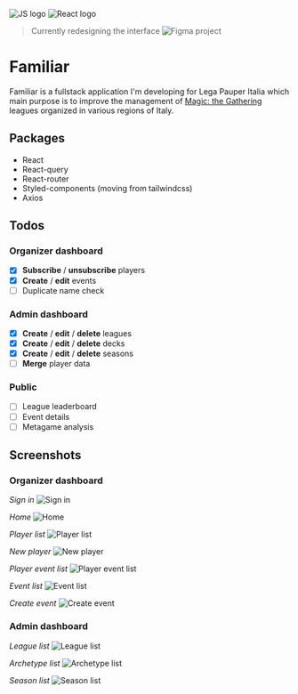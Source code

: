 ![JS logo](https://i.imgur.com/tvJMlaz.png)
![React logo](https://i.imgur.com/6srbJj2.png)

> Currently redesigning the interface ![Figma project](https://www.figma.com/file/tA7X71LhgGtvBw62BpRUuO/Familiar-re-design?node-id=10%3A385)

# Familiar
Familiar is a fullstack application I'm developing for Lega Pauper Italia which main purpose is to improve the management of [Magic: the Gathering](https://en.wikipedia.org/wiki/Magic:_The_Gathering) leagues organized in various regions of Italy. 

## Packages
- React
- React-query
- React-router
- Styled-components (moving from tailwindcss)
- Axios

## Todos

### Organizer dashboard 
- [x] **Subscribe** / **unsubscribe** players
- [x] **Create** / **edit** events
- [ ] Duplicate name check

### Admin dashboard
- [x] **Create** /  **edit** / **delete** leagues 
- [x] **Create** /  **edit** / **delete** decks 
- [x] **Create** /  **edit** / **delete** seasons 
- [ ] **Merge** player data 

### Public
- [ ] League leaderboard  
- [ ] Event details 
- [ ] Metagame analysis

## Screenshots

### Organizer dashboard

*Sign in*
![Sign in](https://i.imgur.com/4vmc0ya.png)

*Home*
![Home](https://i.imgur.com/KEEvLkM.png)

*Player list*
![Player list](https://i.imgur.com/cqDuSBO.png)

*New player*
![New player](https://i.imgur.com/xPvwzfK.png)

*Player event list*
![Player event list](https://i.imgur.com/I5p4z9m.png)

*Event list*
![Event list](https://i.imgur.com/D73PlyP.png)

*Create event*
![Create event](https://i.imgur.com/3NcTQwf.png)

### Admin dashboard

*League list*
![League list](https://i.imgur.com/yx8J8nU.png)

*Archetype list*
![Archetype list](https://i.imgur.com/IM8zOw6.png)

*Season list*
![Season list](https://i.imgur.com/ffel3v9.png)
